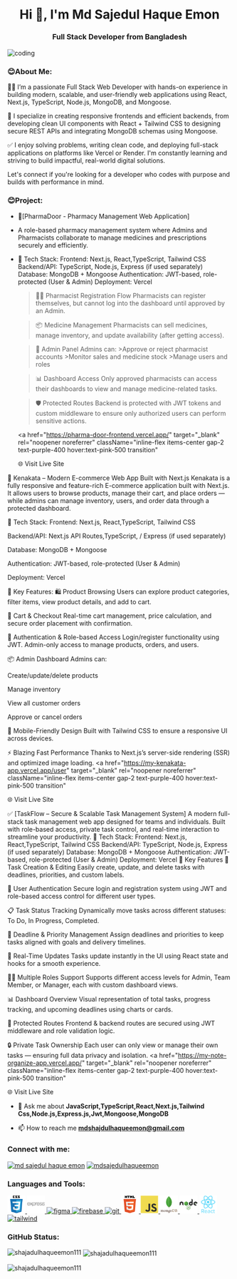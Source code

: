 <h1 align="center">Hi 👋, I'm Md Sajedul Haque Emon</h1>
<h3 align="center"> Full Stack Developer from Bangladesh</h3>
<img align="center" width="1000" height="500" alt="coding" src="https://i.ibb.co/fdNK6gHJ/4ddd4a55-db60-44b5-abb8-3f6e60a18fbc.jpg">

<h3 align="left">😊About Me:</h3>
👨‍💻 I’m a passionate Full Stack Web Developer with hands-on experience in building modern, scalable, and user-friendly web applications using React, Next.js, TypeScript, Node.js, MongoDB, and Mongoose.

🚀 I specialize in creating responsive frontends and efficient backends, from developing clean UI components with React + Tailwind CSS to designing secure REST APIs and integrating MongoDB schemas using Mongoose.

✅ I enjoy solving problems, writing clean code, and deploying full-stack applications on platforms like Vercel or Render. I'm constantly learning and striving to build impactful, real-world digital solutions.

Let's connect if you're looking for a developer who codes with purpose and builds with performance in mind.

<h3 align="left">😊Project:</h3>

- 🔬[PharmaDoor - Pharmacy Management Web Application]
- A role-based pharmacy management system where Admins and Pharmacists collaborate to manage medicines and prescriptions securely and efficiently.
- 🚀 Tech Stack:
      Frontend: Next.js, React,TypeScript, Tailwind CSS
      Backend/API: TypeScript, Node.js, Express (if used separately)
      Database: MongoDB + Mongoose
      Authentication: JWT-based, role-protected (User & Admin)
      Deployment: Vercel

  > 🧑‍⚕️ Pharmacist Registration Flow
    Pharmacists can register themselves, but cannot log into the dashboard until approved by an Admin.

  > 📦 Medicine Management
    Pharmacists can sell medicines, manage inventory, and update availability (after getting access).

  > 📜 Admin Panel
       Admins can:
      >Approve or reject pharmacist accounts
      >Monitor sales and medicine stock
      >Manage users and roles

   >📊 Dashboard Access
     Only approved pharmacists can access their dashboards to view and manage medicine-related tasks.

   >🛡️ Protected Routes
     Backend is protected with JWT tokens and custom middleware to ensure only authorized users can perform sensitive actions.

   <a
   href="https://pharma-door-frontend.vercel.app/"
   target="_blank"
   rel="noopener noreferrer"
  className="inline-flex items-center gap-2 text-purple-400 hover:text-pink-500 transition"
  >
  🌐 Visit Live Site
</a>

🛒 Kenakata – Modern E-commerce Web App Built with Next.js
Kenakata is a fully responsive and feature-rich E-commerce application built with Next.js. It allows users to browse products, manage their cart, and place orders — while admins can manage inventory, users, and order data through a protected dashboard.

🚀 Tech Stack:
Frontend: Next.js, React,TypeScript, Tailwind CSS

Backend/API: Next.js API Routes,TypeScript, / Express (if used separately)

Database: MongoDB + Mongoose

Authentication: JWT-based, role-protected (User & Admin)

Deployment: Vercel

🧩 Key Features:
🛍️ Product Browsing
Users can explore product categories, filter items, view product details, and add to cart.

🛒 Cart & Checkout
Real-time cart management, price calculation, and secure order placement with confirmation.

🔐 Authentication & Role-based Access
Login/register functionality using JWT. Admin-only access to manage products, orders, and users.

📦 Admin Dashboard
Admins can:

Create/update/delete products

Manage inventory

View all customer orders

Approve or cancel orders

📱 Mobile-Friendly Design
Built with Tailwind CSS to ensure a responsive UI across devices.

⚡ Blazing Fast Performance
Thanks to Next.js’s server-side rendering (SSR) and optimized image loading.
 <a
  href="https://my-kenakata-app.vercel.app/user"
  target="_blank"
  rel="noopener noreferrer"
  className="inline-flex items-center gap-2 text-purple-400 hover:text-pink-500 transition"
>
  🌐 Visit Live Site
</a>


✅ [TaskFlow – Secure & Scalable Task Management System]
A modern full-stack task management web app designed for teams and individuals. Built with role-based access, private task control, and real-time interaction to streamline your productivity.
🚀 Tech Stack:
      Frontend: Next.js, React,TypeScript, Tailwind CSS
      Backend/API: TypeScript, Node.js, Express (if used separately)
      Database: MongoDB + Mongoose
      Authentication: JWT-based, role-protected (User & Admin)
      Deployment: Vercel
🔑 Key Features
📝 Task Creation & Editing
Easily create, update, and delete tasks with deadlines, priorities, and custom labels.

👥 User Authentication
Secure login and registration system using JWT and role-based access control for different user types.

📋 Task Status Tracking
Dynamically move tasks across different statuses: To Do, In Progress, Completed.

📆 Deadline & Priority Management
Assign deadlines and priorities to keep tasks aligned with goals and delivery timelines.

🔄 Real-Time Updates
Tasks update instantly in the UI using React state and hooks for a smooth experience.

🧑‍💼 Multiple Roles Support
Supports different access levels for Admin, Team Member, or Manager, each with custom dashboard views.

📊 Dashboard Overview
Visual representation of total tasks, progress tracking, and upcoming deadlines using charts or cards.

🔐 Protected Routes
Frontend & backend routes are secured using JWT middleware and role validation logic.

🔒 Private Task Ownership
Each user can only view or manage their own tasks — ensuring full data privacy and isolation.
  <a
  href="https://my-note-organize-app.vercel.app/"
  target="_blank"
  rel="noopener noreferrer"
  className="inline-flex items-center gap-2 text-purple-400 hover:text-pink-500 transition"
>
  🌐 Visit Live Site
</a>

- 💬 Ask me about **JavaScript,TypeScript,React,Next.js,Tailwind Css,Node.js,Express.js,Jwt,Mongoose,MongoDB**

- 📫 How to reach me **mdshajdulhaqueemon@gmail.com**

<h3 align="left">Connect with me:</h3>
<p align="left">
<a href="https://linkedin.com/in/md sajedul haque emon" target="blank"><img align="center" src="https://raw.githubusercontent.com/rahuldkjain/github-profile-readme-generator/master/src/images/icons/Social/linked-in-alt.svg" alt="md sajedul haque emon" height="30" width="40" /></a>
<a href="https://instagram.com/mdsajedulhaqueemon" target="blank"><img align="center" src="https://raw.githubusercontent.com/rahuldkjain/github-profile-readme-generator/master/src/images/icons/Social/instagram.svg" alt="mdsajedulhaqueemon" height="30" width="40" /></a>
</p>

<h3 align="left">Languages and Tools:</h3>
<p align="left"> <a href="https://www.w3schools.com/css/" target="_blank" rel="noreferrer"> <img src="https://raw.githubusercontent.com/devicons/devicon/master/icons/css3/css3-original-wordmark.svg" alt="css3" width="40" height="40"/> </a> <a href="https://expressjs.com" target="_blank" rel="noreferrer"> <img src="https://raw.githubusercontent.com/devicons/devicon/master/icons/express/express-original-wordmark.svg" alt="express" width="40" height="40"/> </a> <a href="https://www.figma.com/" target="_blank" rel="noreferrer"> <img src="https://www.vectorlogo.zone/logos/figma/figma-icon.svg" alt="figma" width="40" height="40"/> </a> <a href="https://firebase.google.com/" target="_blank" rel="noreferrer"> <img src="https://www.vectorlogo.zone/logos/firebase/firebase-icon.svg" alt="firebase" width="40" height="40"/> </a> <a href="https://git-scm.com/" target="_blank" rel="noreferrer"> <img src="https://www.vectorlogo.zone/logos/git-scm/git-scm-icon.svg" alt="git" width="40" height="40"/> </a> <a href="https://www.w3.org/html/" target="_blank" rel="noreferrer"> <img src="https://raw.githubusercontent.com/devicons/devicon/master/icons/html5/html5-original-wordmark.svg" alt="html5" width="40" height="40"/> </a> <a href="https://developer.mozilla.org/en-US/docs/Web/JavaScript" target="_blank" rel="noreferrer"> <img src="https://raw.githubusercontent.com/devicons/devicon/master/icons/javascript/javascript-original.svg" alt="javascript" width="40" height="40"/> </a> <a href="https://www.mongodb.com/" target="_blank" rel="noreferrer"> <img src="https://raw.githubusercontent.com/devicons/devicon/master/icons/mongodb/mongodb-original-wordmark.svg" alt="mongodb" width="40" height="40"/> </a> <a href="https://nodejs.org" target="_blank" rel="noreferrer"> <img src="https://raw.githubusercontent.com/devicons/devicon/master/icons/nodejs/nodejs-original-wordmark.svg" alt="nodejs" width="40" height="40"/> </a> <a href="https://reactjs.org/" target="_blank" rel="noreferrer"> <img src="https://raw.githubusercontent.com/devicons/devicon/master/icons/react/react-original-wordmark.svg" alt="react" width="40" height="40"/> </a> <a href="https://tailwindcss.com/" target="_blank" rel="noreferrer"> <img src="https://www.vectorlogo.zone/logos/tailwindcss/tailwindcss-icon.svg" alt="tailwind" width="40" height="40"/> </a> </p>

<h3 align="left">GitHub Status:</h3>

<p><img align="left" src="https://github-readme-stats.vercel.app/api/top-langs?username=shajadulhaqueemon111&show_icons=true&locale=en&layout=compact" alt="shajadulhaqueemon111" /></p>

<p>&nbsp;<img align="center" src="https://github-readme-stats.vercel.app/api?username=shajadulhaqueemon111&show_icons=true&locale=en" alt="shajadulhaqueemon111" /></p>

<p><img align="center" src="https://github-readme-streak-stats.herokuapp.com/?user=shajadulhaqueemon111&" alt="shajadulhaqueemon111" /></p>


